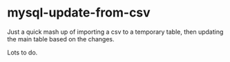 # mysql-update-from-csv

Just a quick mash up of importing a csv to a temporary table, then updating the main table based on the changes.

Lots to do.
